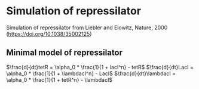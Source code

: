 # Simulation of repressilator
Simulation of repressilator from Liebler and Elowitz, Nature, 2000 (https://doi.org/10.1038/35002125)

## Minimal model of repressilator
$\frac{d}{dt}tetR = \alpha_0 * \frac{1}{1 + lacI^n} - tetR$
$\frac{d}{dt}LacI = \alpha_0 * \frac{1}{1 + \lambdacI^n} - LacI$
$\frac{d}{dt}\lambdacI = \alpha_0 * \frac{1}{1 + tetR^n} - \lambdacI$
